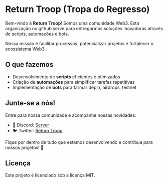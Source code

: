 # Return Troop (Tropa do Regresso)

Bem-vindo à **Return Troop**! Somos uma comunidade Web3. Esta organização no github serve para entregarmos soluções inovadoras através de scripts, automações e bots.

Nossa missão é facilitar processos, potencializar projetos e fortalecer o ecossistema Web3.

## O que fazemos
- Desenvolvimento de **scripts** eficientes e otimizados
- Criação de **automações** para simplificar tarefas repetitivas
- Implementação de **bots** para farmar depin, airdrops, testnet

## Junte-se a nós!
Entre para nossa comunidade e acompanhe nossas novidades:
- 💬 Discord: [Server](https://discord.gg/auUsCVQDvz)
- 🐦 Twitter: [Return Troop](https://x.com/returntroop)

Fique por dentro de tudo que estamos desenvolvendo e contribua para nossos projetos! 🚀

## Licença
Este projeto é licenciado sob a licença MIT.
